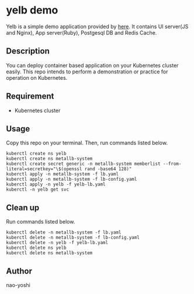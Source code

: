 # yelb demo
Yelb is a simple demo application provided by [here](https://github.com/mreferre/yelb). It contains UI server(JS and Nginx), App server(Ruby), Postgesql DB and Redis Cache. 

## Description
You can deploy container based application on your Kubernetes cluster easily. This repo intends to perform a demonstration or practice for operation on Kubernetes.

## Requirement
- Kubernetes cluster

## Usage
Copy this repo on your terminal. Then, run commands listed below.

```
kuberctl create ns yelb
kuberctl create ns metallb-system
kuberctl create secret generic -n metallb-system memberlist --from-literal=secretkey="\$(openssl rand -base64 128)"
kuberctl apply -n metallb-system -f lb.yaml
kuberctl apply -n metallb-system -f lb-config.yaml
kuberctl apply -n yelb -f yelb-lb.yaml
kuberctl -n yelb get svc
```

## Clean up
Run commands listed below.
```
kuberctl delete -n metallb-system -f lb.yaml
kuberctl delete -n metallb-system -f lb-config.yaml
kuberctl delete -n yelb -f yelb-lb.yaml
kuberctl delete ns yelb
kuberctl delete ns metallb-system
```

## Author
nao-yoshi
